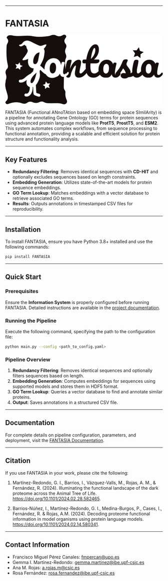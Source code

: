 
---

# FANTASIA

![FANTASIA Logo](docs/source/_static/FANTASIA.png)

FANTASIA (Functional ANnoTAtion based on embedding space SImilArity) is a pipeline for annotating Gene Ontology (GO) terms for protein sequences using advanced protein language models like **ProtT5**, **ProstT5**, and **ESM2**. This system automates complex workflows, from sequence processing to functional annotation, providing a scalable and efficient solution for protein structure and functionality analysis.

---

## Key Features

- **Redundancy Filtering**: Removes identical sequences with **CD-HIT** and optionally excludes sequences based on length constraints.
- **Embedding Generation**: Utilizes state-of-the-art models for protein sequence embeddings.
- **GO Term Lookup**: Matches embeddings with a vector database to retrieve associated GO terms.
- **Results**: Outputs annotations in timestamped CSV files for reproducibility.

---

## Installation

To install FANTASIA, ensure you have Python 3.8+ installed and use the following commands:

```bash
pip install FANTASIA
```

---

## Quick Start

### Prerequisites

Ensure the **Information System** is properly configured before running FANTASIA. Detailed instructions are available in the [project documentation](../../../README.md).

### Running the Pipeline

Execute the following command, specifying the path to the configuration file:

```bash
python main.py --config <path_to_config.yaml>
```

### Pipeline Overview

1. **Redundancy Filtering**: Removes identical sequences and optionally filters sequences based on length.
2. **Embedding Generation**: Computes embeddings for sequences using supported models and stores them in HDF5 format.
3. **GO Term Lookup**: Queries a vector database to find and annotate similar proteins.
4. **Output**: Saves annotations in a structured CSV file.

---

## Documentation

For complete details on pipeline configuration, parameters, and deployment, visit the [FANTASIA Documentation](https://protein-metamorphisms-is.readthedocs.io/en/latest/pipelines/fantasia.html).

---

## Citation

If you use FANTASIA in your work, please cite the following:

1. Martínez-Redondo, G. I., Barrios, I., Vázquez-Valls, M., Rojas, A. M., & Fernández, R. (2024). Illuminating the functional landscape of the dark proteome across the Animal Tree of Life.  
   https://doi.org/10.1101/2024.02.28.582465.

2. Barrios-Núñez, I., Martínez-Redondo, G. I., Medina-Burgos, P., Cases, I., Fernández, R. & Rojas, A.M. (2024). Decoding proteome functional information in model organisms using protein language models.  
   https://doi.org/10.1101/2024.02.14.580341.

---

## Contact Information

- Francisco Miguel Pérez Canales: fmpercan@upo.es  
- Gemma I. Martínez-Redondo: gemma.martinez@ibe.upf-csic.es  
- Ana M. Rojas: a.rojas.m@csic.es  
- Rosa Fernández: rosa.fernandez@ibe.upf-csic.es  

